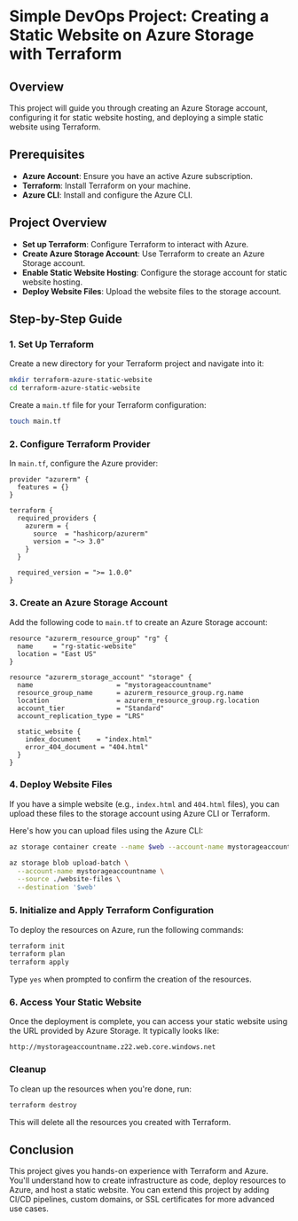 # Simple DevOps Project: Creating a Static Website on Azure Storage with Terraform

## Overview

This project will guide you through creating an Azure Storage account, configuring it for static website hosting, and deploying a simple static website using Terraform.

## Prerequisites

- **Azure Account**: Ensure you have an active Azure subscription.
- **Terraform**: Install Terraform on your machine.
- **Azure CLI**: Install and configure the Azure CLI.

## Project Overview

- **Set up Terraform**: Configure Terraform to interact with Azure.
- **Create Azure Storage Account**: Use Terraform to create an Azure Storage account.
- **Enable Static Website Hosting**: Configure the storage account for static website hosting.
- **Deploy Website Files**: Upload the website files to the storage account.

## Step-by-Step Guide

### 1. Set Up Terraform

Create a new directory for your Terraform project and navigate into it:

```bash
mkdir terraform-azure-static-website
cd terraform-azure-static-website
```

Create a `main.tf` file for your Terraform configuration:

```bash
touch main.tf
```

### 2. Configure Terraform Provider

In `main.tf`, configure the Azure provider:

```hcl
provider "azurerm" {
  features = {}
}

terraform {
  required_providers {
    azurerm = {
      source  = "hashicorp/azurerm"
      version = "~> 3.0"
    }
  }

  required_version = ">= 1.0.0"
}
```

### 3. Create an Azure Storage Account

Add the following code to `main.tf` to create an Azure Storage account:

```hcl
resource "azurerm_resource_group" "rg" {
  name     = "rg-static-website"
  location = "East US"
}

resource "azurerm_storage_account" "storage" {
  name                     = "mystorageaccountname"
  resource_group_name      = azurerm_resource_group.rg.name
  location                 = azurerm_resource_group.rg.location
  account_tier             = "Standard"
  account_replication_type = "LRS"

  static_website {
    index_document    = "index.html"
    error_404_document = "404.html"
  }
}
```

### 4. Deploy Website Files

If you have a simple website (e.g., `index.html` and `404.html` files), you can upload these files to the storage account using Azure CLI or Terraform.

Here's how you can upload files using the Azure CLI:

```bash
az storage container create --name $web --account-name mystorageaccountname
```

```bash
az storage blob upload-batch \
  --account-name mystorageaccountname \
  --source ./website-files \
  --destination '$web'
```

### 5. Initialize and Apply Terraform Configuration

To deploy the resources on Azure, run the following commands:

```bash
terraform init
terraform plan
terraform apply
```

Type `yes` when prompted to confirm the creation of the resources.

### 6. Access Your Static Website

Once the deployment is complete, you can access your static website using the URL provided by Azure Storage. It typically looks like:

```http
http://mystorageaccountname.z22.web.core.windows.net
```

### Cleanup

To clean up the resources when you're done, run:

```bash
terraform destroy
```

This will delete all the resources you created with Terraform.

## Conclusion

This project gives you hands-on experience with Terraform and Azure. You'll understand how to create infrastructure as code, deploy resources to Azure, and host a static website. You can extend this project by adding CI/CD pipelines, custom domains, or SSL certificates for more advanced use cases.
```
